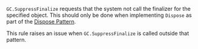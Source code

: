 
`GC.SuppressFinalize` requests that the system not call the finalizer for the specified object. This should only be done when implementing `Dispose` as part of the [Dispose Pattern](https://docs.microsoft.com/en-us/dotnet/standard/garbage-collection/implementing-dispose).

This rule raises an issue when `GC.SuppressFinalize` is called outside that pattern.
